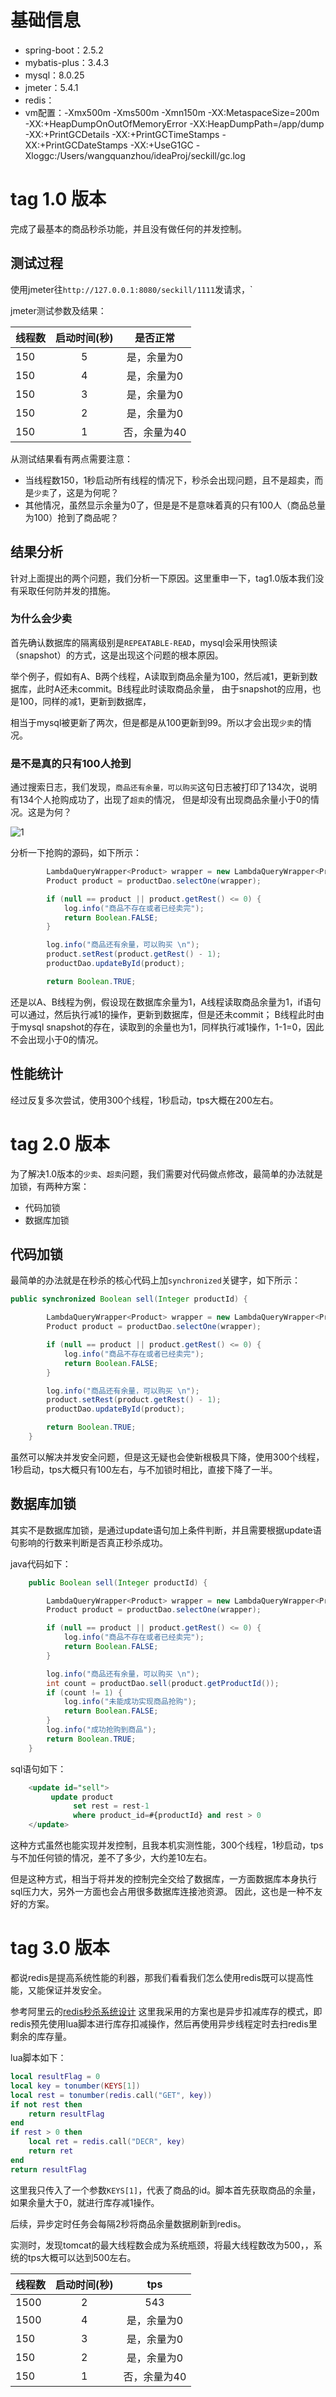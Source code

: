 
# 基础信息

- spring-boot：2.5.2
- mybatis-plus：3.4.3
- mysql：8.0.25
- jmeter：5.4.1
- redis：
- vm配置：-Xmx500m -Xms500m -Xmn150m -XX:MetaspaceSize=200m -XX:+HeapDumpOnOutOfMemoryError -XX:HeapDumpPath=/app/dump -XX:+PrintGCDetails -XX:+PrintGCTimeStamps -XX:+PrintGCDateStamps -XX:+UseG1GC -Xloggc:/Users/wangquanzhou/ideaProj/seckill/gc.log

# tag 1.0 版本

完成了最基本的商品秒杀功能，并且没有做任何的并发控制。

## 测试过程

使用jmeter往`http://127.0.0.1:8080/seckill/1111`发请求，`

jmeter测试参数及结果：

| 线程数        | 启动时间(秒)   |  是否正常  |
| --------   | :-----:  | :----:  |
| 150     | 5 |   是，余量为0     |
| 150        |   4   |   是，余量为0   |
| 150        |    3    |  是，余量为0  |
| 150        |    2    |  是，余量为0  |
| 150        |    1    |  否，余量为40  |

从测试结果看有两点需要注意：
- 当线程数150，1秒启动所有线程的情况下，秒杀会出现问题，且不是超卖，而是`少卖`了，这是为何呢？
- 其他情况，虽然显示余量为0了，但是是不是意味着真的只有100人（商品总量为100）抢到了商品呢？

## 结果分析

针对上面提出的两个问题，我们分析一下原因。这里重申一下，tag1.0版本我们没有采取任何防并发的措施。

### 为什么会少卖

首先确认数据库的隔离级别是`REPEATABLE-READ`，mysql会采用快照读（snapshot）的方式，这是出现这个问题的根本原因。

举个例子，假如有A、B两个线程，A读取到商品余量为100，然后减1，更新到数据库，此时A还未commit。B线程此时读取商品余量，
由于snapshot的应用，也是100，同样的减1，更新到数据库，

相当于mysql被更新了两次，但是都是从100更新到99。所以才会出现`少卖`的情况。

### 是不是真的只有100人抢到

通过搜索日志，我们发现，`商品还有余量，可以购买`这句日志被打印了134次，说明有134个人抢购成功了，出现了`超卖`的情况，
但是却没有出现商品余量小于0的情况。这是为何？

![1](./image/WX20210704-105732@2x.png)

分析一下抢购的源码，如下所示：
```java
        LambdaQueryWrapper<Product> wrapper = new LambdaQueryWrapper<Product>().eq(Product::getProductId, productId);
        Product product = productDao.selectOne(wrapper);

        if (null == product || product.getRest() <= 0) {
            log.info("商品不存在或者已经卖完");
            return Boolean.FALSE;
        }

        log.info("商品还有余量，可以购买 \n");
        product.setRest(product.getRest() - 1);
        productDao.updateById(product);

        return Boolean.TRUE;
```

还是以A、B线程为例，假设现在数据库余量为1，A线程读取商品余量为1，if语句可以通过，然后执行减1的操作，更新到数据库，但是还未commit；
B线程此时由于mysql snapshot的存在，读取到的余量也为1，同样执行减1操作，1-1=0，因此不会出现小于0的情况。

## 性能统计

经过反复多次尝试，使用300个线程，1秒启动，tps大概在200左右。


# tag 2.0 版本

为了解决1.0版本的`少卖`、`超卖`问题，我们需要对代码做点修改，最简单的办法就是加锁，有两种方案：
- 代码加锁
- 数据库加锁

## 代码加锁

最简单的办法就是在秒杀的核心代码上加`synchronized`关键字，如下所示：
```java
public synchronized Boolean sell(Integer productId) {

        LambdaQueryWrapper<Product> wrapper = new LambdaQueryWrapper<Product>().eq(Product::getProductId, productId);
        Product product = productDao.selectOne(wrapper);

        if (null == product || product.getRest() <= 0) {
            log.info("商品不存在或者已经卖完");
            return Boolean.FALSE;
        }

        log.info("商品还有余量，可以购买 \n");
        product.setRest(product.getRest() - 1);
        productDao.updateById(product);

        return Boolean.TRUE;
    }
```

虽然可以解决并发安全问题，但是这无疑也会使新根极具下降，使用300个线程，1秒启动，tps大概只有100左右，与不加锁时相比，直接下降了一半。

## 数据库加锁

其实不是数据库加锁，是通过update语句加上条件判断，并且需要根据update语句影响的行数来判断是否真正秒杀成功。

java代码如下：
```java
    public Boolean sell(Integer productId) {

        LambdaQueryWrapper<Product> wrapper = new LambdaQueryWrapper<Product>().eq(Product::getProductId, productId);
        Product product = productDao.selectOne(wrapper);

        if (null == product || product.getRest() <= 0) {
            log.info("商品不存在或者已经卖完");
            return Boolean.FALSE;
        }

        log.info("商品还有余量，可以购买 \n");
        int count = productDao.sell(product.getProductId());
        if (count != 1) {
            log.info("未能成功实现商品抢购");
            return Boolean.FALSE;
        }
        log.info("成功抢购到商品");
        return Boolean.TRUE;
    }
```

sql语句如下：
```sql
    <update id="sell">
         update product
              set rest = rest-1
              where product_id=#{productId} and rest > 0
    </update>
```

这种方式虽然也能实现并发控制，且我本机实测性能，300个线程，1秒启动，tps与不加任何锁的情况，差不了多少，大约差10左右。

但是这种方式，相当于将并发的控制完全交给了数据库，一方面数据库本身执行sql压力大，另外一方面也会占用很多数据库连接池资源。
因此，这也是一种不友好的方案。

# tag 3.0 版本

都说redis是提高系统性能的利器，那我们看看我们怎么使用redis既可以提高性能，又能保证并发安全。

参考阿里云的[redis秒杀系统设计](https://help.aliyun.com/document_detail/63920.html?spm=5176.22414175.sslink.10.252c65aaa3OzBs) 
这里我采用的方案也是异步扣减库存的模式，即redis预先使用lua脚本进行库存扣减操作，然后再使用异步线程定时去扫redis里剩余的库存量。

lua脚本如下：
```lua
local resultFlag = 0
local key = tonumber(KEYS[1])
local rest = tonumber(redis.call("GET", key))
if not rest then
    return resultFlag
end
if rest > 0 then
    local ret = redis.call("DECR", key)
    return ret
end
return resultFlag
```
这里我只传入了一个参数`KEYS[1]`，代表了商品的id。脚本首先获取商品的余量，如果余量大于0，就进行库存减1操作。

后续，异步定时任务会每隔2秒将商品余量数据刷新到redis。

实测时，发现tomcat的最大线程数会成为系统瓶颈，将最大线程数改为500，，系统的tps大概可以达到500左右。

| 线程数        | 启动时间(秒)   |  tps  |
| --------   | :-----:  | :----:  |
| 1500     | 2 |   543     |
| 1500        |   4   |   是，余量为0   |
| 150        |    3    |  是，余量为0  |
| 150        |    2    |  是，余量为0  |
| 150        |    1    |  否，余量为40  |

